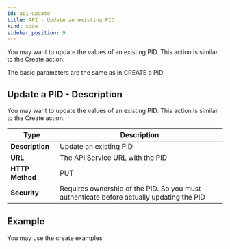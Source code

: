 ```yaml
---
id: api-update
title: API - Update an existing PID
kind: code
sidebar_position: 9
---
```


You may want to update the values of an existing PID. This action is similar to the Create action. 

The basic parameters are the same as in CREATE a PID

## Update a PID - Description

You may want to update the values of an existing PID. This action is similar to the Create action. 

| Type            | Description                 |
| --------------- | --------------------------- |
| **Description** | Update an existing PID |
| **URL**         | The  API Service URL with the PID   |
| **HTTP Method** | PUT |
| **Security**    | Requires ownership of the PID. So you must authenticate before actually updating the PID|

## Example

You may use the  create examples

